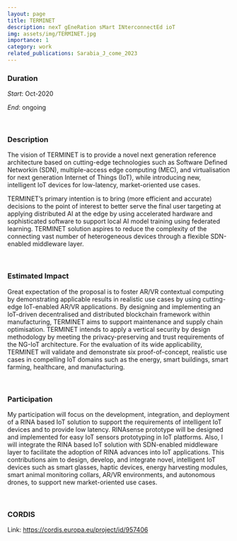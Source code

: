 ```yaml
---
layout: page
title: TERMINET
description: nexT gEneRation sMart INterconnectEd ioT 
img: assets/img/TERMINET.jpg
importance: 1
category: work
related_publications: Sarabia_J_come_2023
---
```


### Duration

*Start*: Oct-2020


*End*: ongoing 

&nbsp;

### Description

The vision of TERMINET is to provide a novel next generation reference architecture based on cutting-edge technologies such as Software Defined Networkin (SDN), multiple-access edge computing (MEC), and virtualisation for next generation Internet of Things (IoT), while introducing new, intelligent IoT devices for low-latency, market-oriented use cases.

TERMINET’s primary intention is to bring (more efficient and accurate) decisions to the point of interest to better serve the final user targeting at applying distributed AI at the edge by using accelerated hardware and sophisticated software to support local AI model training using federated learning. TERMINET solution aspires to reduce the complexity of the connecting vast number of heterogeneous devices through a flexible SDN-enabled middleware layer. 


&nbsp;


### Estimated Impact

Great expectation of the proposal is to foster AR/VR contextual computing by demonstrating applicable results in realistic use cases by using cutting-edge IoT-enabled AR/VR applications. By designing and implementing an IoT-driven decentralised and distributed blockchain framework within manufacturing, TERMINET aims to support maintenance and supply chain optimisation. TERMINET intends to apply a vertical security by design methodology by meeting the privacy-preserving and trust requirements of the NG-IoT architecture. For the evaluation of its wide applicability, TERMINET will validate and demonstrate six proof-of-concept, realistic use cases in compelling IoT domains such as the energy, smart buildings, smart farming, healthcare, and manufacturing.


&nbsp;

### Participation

My participation will focus on the development, integration, and deployment of a RINA based IoT solution to support the requirements of intelligent IoT devices and to provide low latency. RINAsense prototype will be designed and implemented for easy IoT sensors prototyping in IoT platforms. Also, I will integrate the RINA based IoT solution with SDN-enabled middleware layer to facilitate the adoption of RINA advances into IoT applications. This contributions aim to design, develop, and integrate novel, intelligent IoT devices such as smart glasses, haptic devices, energy harvesting modules, smart animal monitoring collars, AR/VR environments, and autonomous drones, to support new market-oriented use cases. 

&nbsp;

### CORDIS 
Link: https://cordis.europa.eu/project/id/957406

&nbsp;
